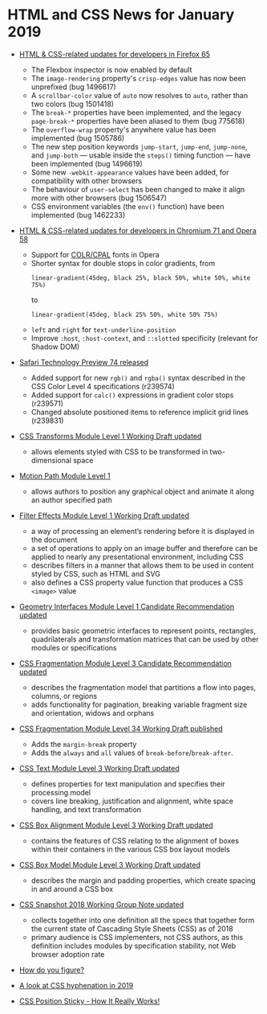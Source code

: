 # HTML and CSS News for January 2019

- [HTML & CSS-related updates for developers in Firefox 65](https://developer.mozilla.org/en-US/docs/Mozilla/Firefox/Releases/65)
    + The Flexbox inspector is now enabled by default
    + The `image-rendering` property's `crisp-edges` value has now been unprefixed (bug 1496617)
    + A `scrollbar-color` value of `auto` now resolves to `auto`, rather than two colors (bug 1501418)
    + The `break-*` properties have been implemented, and the legacy `page-break-*` properties have been aliased to them (bug 775618)
    + The `overflow-wrap` property's anywhere value has been implemented (bug 1505786)
    + The new step position keywords `jump-start`, `jump-end`, `jump-none`, and `jump-both` — usable inside the `steps()` timing function — have been implemented (bug 1496619)
    + Some new `-webkit-appearance` values have been added, for compatibility with other browsers
    + The behaviour of `user-select` has been changed to make it align more with other browsers (bug 1506547)
    + CSS environment variables (the `env()` function) have been implemented (bug 1462233)

- [HTML & CSS-related updates for developers in Chromium 71 and Opera 58](https://dev.opera.com/blog/opera-58/)
    + Support for [COLR/CPAL](https://glyphsapp.com/tutorials/creating-a-microsoft-color-font) fonts in Opera
    + Shorter syntax for double stops in color gradients, from
        ```
        linear-gradient(45deg, black 25%, black 50%, white 50%, white 75%)
        ```
        to
        ```
        linear-gradient(45deg, black 25% 50%, white 50% 75%)
        ```
    + `left` and `right` for `text-underline-position`
    + Improve `:host`, `:host-context`, and `::slotted` specificity (relevant for Shadow DOM)

- [Safari Technology Preview 74 released](https://developer.apple.com/safari/technology-preview/release-notes/)
    + Added support for new `rgb()` and `rgba()` syntax described in the CSS Color Level 4 specifications (r239574)
    + Added support for `calc()` expressions in gradient color stops (r239571)
    + Changed absolute positioned items to reference implicit grid lines (r239831)

- [CSS Transforms Module Level 1 Working Draft updated](https://www.w3.org/TR/css-transforms-1/)
    + allows elements styled with CSS to be transformed in two-dimensional space

- [Motion Path Module Level 1](https://www.w3.org/TR/motion-1/)
    + allows authors to position any graphical object and animate it along an author specified path

- [Filter Effects Module Level 1 Working Draft updated](https://www.w3.org/TR/filter-effects-1/)
    + a way of processing an element’s rendering before it is displayed in the document
    + a set of operations to apply on an image buffer and therefore can be applied to nearly any presentational environment, including CSS
    + describes filters in a manner that allows them to be used in content styled by CSS, such as HTML and SVG
    + also defines a CSS property value function that produces a CSS `<image>` value

- [Geometry Interfaces Module Level 1 Candidate Recommendation updated](https://www.w3.org/TR/geometry-1/)
    + provides basic geometric interfaces to represent points, rectangles, quadrilaterals and transformation matrices that can be used by other modules or specifications

- [CSS Fragmentation Module Level 3 Candidate Recommendation updated](https://www.w3.org/TR/css-break-3/)
    +  describes the fragmentation model that partitions a flow into pages, columns, or regions
    +  adds functionality for pagination, breaking variable fragment size and orientation, widows and orphans

- [CSS Fragmentation Module Level 34 Working Draft published](https://www.w3.org/TR/css-break-4/)
    +  Adds the `margin-break` property
    +  Adds the `always` and `all` values of `break-before`/`break-after`. 

- [CSS Text Module Level 3 Working Draft updated](https://www.w3.org/TR/css-text-3/)
    + defines properties for text manipulation and specifies their processing model
    + covers line breaking, justification and alignment, white space handling, and text transformation

- [CSS Box Alignment Module Level 3 Working Draft updated](https://www.w3.org/TR/css-align-3/)
    + contains the features of CSS relating to the alignment of boxes within their containers in the various CSS box layout models

- [CSS Box Model Module Level 3 Working Draft updated](https://www.w3.org/TR/css-box-3/)
    + describes the margin and padding properties, which create spacing in and around a CSS box

- [CSS Snapshot 2018 Working Group Note updated](https://www.w3.org/TR/css-2018/)
    + collects together into one definition all the specs that together form the current state of Cascading Style Sheets (CSS) as of 2018
    + primary audience is CSS implementers, not CSS authors, as this definition includes modules by specification stability, not Web browser adoption rate

- [How do you figure?](https://www.scottohara.me/blog/2019/01/21/how-do-you-figure.html)
- [A look at CSS hyphenation in 2019](https://justmarkup.com/log/2019/01/a-look-at-css-hyphenation-in-2019)
- [CSS Position Sticky - How It Really Works!](https://medium.com/@elad/css-position-sticky-how-it-really-works-54cd01dc2d46)
